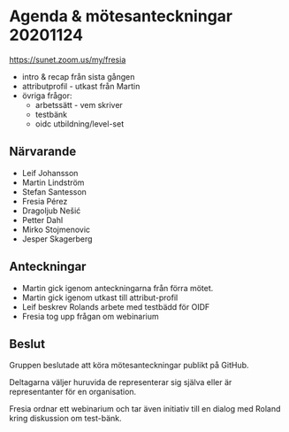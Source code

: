 # Agenda & mötesanteckningar 20201124

https://sunet.zoom.us/my/fresia


* intro & recap från sista gången
* attributprofil - utkast från Martin
* övriga frågor:
  - arbetssätt - vem skriver
  - testbänk
  - oidc utbildning/level-set


## Närvarande

* Leif Johansson
* Martin Lindström
* Stefan Santesson
* Fresia Pérez
* Dragoljub Nešić
* Petter Dahl
* Mirko Stojmenovic
* Jesper Skagerberg

## Anteckningar

* Martin gick igenom anteckningarna från förra mötet.
* Martin gick igenom utkast till attribut-profil
* Leif beskrev Rolands arbete med testbädd för OIDF
* Fresia tog upp frågan om webinarium

## Beslut 

Gruppen beslutade att köra mötesanteckningar publikt på GitHub.

Deltagarna väljer huruvida de representerar sig själva eller är representanter för en organisation.

Fresia ordnar ett webinarium och tar även initiativ till en dialog med Roland kring diskussion om test-bänk.
